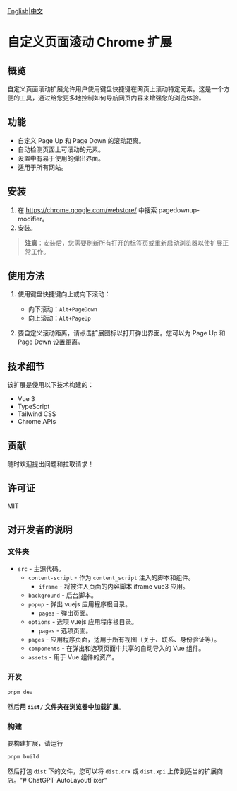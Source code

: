 [English](README_en.md)|[中文](README.md)
# 自定义页面滚动 Chrome 扩展

## 概览

自定义页面滚动扩展允许用户使用键盘快捷键在网页上滚动特定元素。这是一个方便的工具，通过给您更多地控制如何导航网页内容来增强您的浏览体验。

## 功能

- 自定义 Page Up 和 Page Down 的滚动距离。
- 自动检测页面上可滚动的元素。
- 设置中有易于使用的弹出界面。
- 适用于所有网站。

## 安装

1. 在 https://chrome.google.com/webstore/ 中搜索 pagedownup-modifier。
2. 安装。

> **注意**：安装后，您需要刷新所有打开的标签页或重新启动浏览器以使扩展正常工作。

## 使用方法

1. 使用键盘快捷键向上或向下滚动：

   - 向下滚动：`Alt+PageDown`
   - 向上滚动：`Alt+PageUp`

2. 要自定义滚动距离，请点击扩展图标以打开弹出界面。您可以为 Page Up 和 Page Down 设置距离。

## 技术细节

该扩展是使用以下技术构建的：

- Vue 3
- TypeScript
- Tailwind CSS
- Chrome APIs

## 贡献

随时欢迎提出问题和拉取请求！

## 许可证

MIT

## 对开发者的说明

### 文件夹

- `src` - 主源代码。
  - `content-script` - 作为 `content_script` 注入的脚本和组件。
    - `iframe` - 将被注入页面的内容脚本 iframe vue3 应用。
  - `background` - 后台脚本。
  - `popup` - 弹出 vuejs 应用程序根目录。
    - `pages` - 弹出页面。
  - `options` - 选项 vuejs 应用程序根目录。
    - `pages` - 选项页面。
  - `pages` - 应用程序页面，适用于所有视图（关于、联系、身份验证等）。
  - `components` - 在弹出和选项页面中共享的自动导入的 Vue 组件。
  - `assets` - 用于 Vue 组件的资产。

### 开发

```bash
pnpm dev
```

然后**用 `dist/` 文件夹在浏览器中加载扩展**。

### 构建

要构建扩展，请运行

```bash
pnpm build
```

然后打包 `dist` 下的文件，您可以将 `dist.crx` 或 `dist.xpi` 上传到适当的扩展商店。"# ChatGPT-AutoLayoutFixer" 

